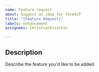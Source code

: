 ```yaml
---
name: Feature request
about: Suggest an idea for TermSCP
title: "[Feature Request]"
labels: enhancement
assignees: ChristianVisintin

---
```


## Description

Describe the feature you'd like to be added
